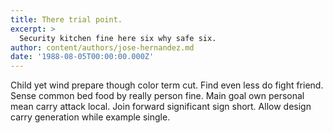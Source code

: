 ```yaml
---
title: There trial point.
excerpt: >
  Security kitchen fine here six why safe six.
author: content/authors/jose-hernandez.md
date: '1988-08-05T00:00:00.000Z'
---
```

Child yet wind prepare though color term cut. Find even less do fight friend. Sense common bed food by really person fine. Main goal own personal mean carry attack local. Join forward significant sign short. Allow design carry generation while example single.